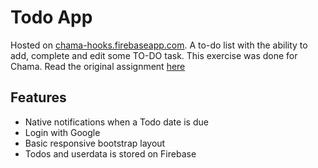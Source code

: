 # Todo App

Hosted on [chama-hooks.firebaseapp.com](https://chama-hooks.firebaseapp.com/).
A to-do list with the ability to add, complete and edit some TO-DO task. 
This exercise was done for Chama. Read the original assignment [here](https://github.com/chamatheapp/chama-frontend-assignment)

## Features

- Native notifications when a Todo date is due
- Login with Google
- Basic responsive bootstrap layout
- Todos and userdata is stored on Firebase
